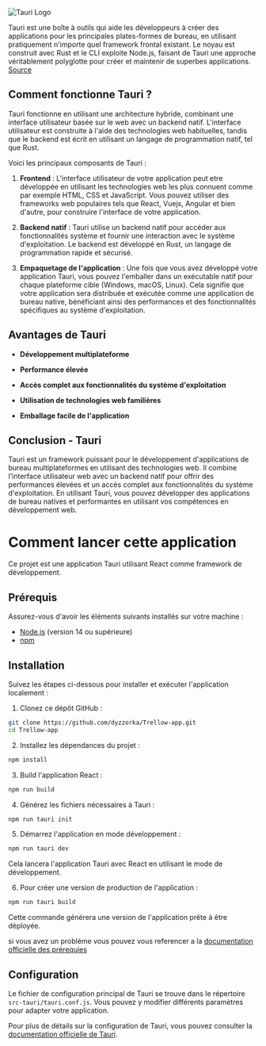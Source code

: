 ![Tauri Logo](https://d33wubrfki0l68.cloudfront.net/4112b407ce93d899a0e499bbefa9fc172b11685e/9077b/fr/meta/tauri_logo_dark.svg)

Tauri est une boîte à outils qui aide les développeurs à créer des applications pour les principales plates-formes de bureau, en utilisant pratiquement n'importe quel framework frontal existant. Le noyau est construit avec Rust et le CLI exploite Node.js, faisant de Tauri une approche véritablement polyglotte pour créer et maintenir de superbes applications. [Source](https://tauri.app/fr/about/intro/)

## Comment fonctionne Tauri ?

Tauri fonctionne en utilisant une architecture hybride, combinant une interface utilisateur basée sur le web avec un backend natif. L'interface utilisateur est construite à l'aide des technologies web habituelles, tandis que le backend est écrit en utilisant un langage de programmation natif, tel que Rust.

Voici les principaux composants de Tauri :

1. **Frontend** : L'interface utilisateur de votre application peut etre développée en utilisant les technologies web les plus connuent comme par exemple HTML, CSS et JavaScript. Vous pouvez utiliser des frameworks web populaires tels que React, Vuejs, Angular et bien d'autre, pour construire l'interface de votre application.

2. **Backend natif** : Tauri utilise un backend natif pour accéder aux fonctionnalités système et fournir une interaction avec le système d'exploitation. Le backend est développé en Rust, un langage de programmation rapide et sécurisé.

3. **Empaquetage de l'application** : Une fois que vous avez développé votre application Tauri, vous pouvez l'emballer dans un exécutable natif pour chaque plateforme cible (Windows, macOS, Linux). Cela signifie que votre application sera distribuée et exécutée comme une application de bureau native, bénéficiant ainsi des performances et des fonctionnalités spécifiques au système d'exploitation.

## Avantages de Tauri

- **Développement multiplateforme**

- **Performance élevée**

- **Accès complet aux fonctionnalités du système d'exploitation** 

- **Utilisation de technologies web familières**

- **Emballage facile de l'application**

## Conclusion - Tauri

Tauri est un framework puissant pour le développement d'applications de bureau multiplateformes en utilisant des technologies web. Il combine l'interface utilisateur web avec un backend natif pour offrir des performances élevées et un accès complet aux fonctionnalités du système d'exploitation. En utilisant Tauri, vous pouvez développer des applications de bureau natives et performantes en utilisant vos compétences en développement web.



# Comment lancer cette application

Ce projet est une application Tauri utilisant React comme framework de développement.

## Prérequis

Assurez-vous d'avoir les éléments suivants installés sur votre machine :
- [Node.js](https://nodejs.org) (version 14 ou supérieure)
- [npm](https://www.npmjs.com/get-npm)

## Installation

Suivez les étapes ci-dessous pour installer et exécuter l'application localement :

1. Clonez ce dépôt GitHub :

```bash
git clone https://github.com/dyzzorka/Trellow-app.git
cd Trellow-app
```

2. Installez les dépendances du projet :

```bash
npm install
```

3. Build l'application React :

```bash
npm run build
```

4. Générez les fichiers nécessaires à Tauri :

```bash
npm run tauri init
```

5. Démarrez l'application en mode développement :

```bash
npm run tauri dev
```

Cela lancera l'application Tauri avec React en utilisant le mode de développement.

6. Pour créer une version de production de l'application :

```bash
npm run tauri build
```

Cette commande générera une version de l'application prête à être déployée.

si vous avez un probléme vous pouvez vous referencer a la [documentation officielle des prérequies](https://tauri.app/v1/guides/getting-started/prerequisites/)

## Configuration

Le fichier de configuration principal de Tauri se trouve dans le répertoire `src-tauri/tauri.conf.js`. Vous pouvez y modifier différents paramètres pour adapter votre application.

Pour plus de détails sur la configuration de Tauri, vous pouvez consulter la [documentation officielle de Tauri](https://tauri.studio/docs/getting-started/intro).

